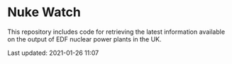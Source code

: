 # Nuke Watch

This repository includes code for retrieving the latest information available on the output of EDF nuclear power plants in the UK.

Last updated: 2021-01-26 11:07